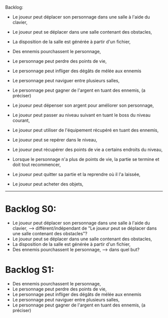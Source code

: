  Backlog:

- Le joueur peut déplacer son personnage dans une salle à l'aide du clavier,
- Le joueur peut se déplacer dans une salle contenant des obstacles,
- La disposition de la salle est générée à partir d'un fichier,
- Des ennemis pourchassent le personnage,
- Le personnage peut perdre des points de vie,
- Le personnage peut infliger des dégâts de mélée aux ennemis
- Le personnage peut naviguer entre plusieurs salles,
- Le personnage peut gagner de l'argent en tuant des ennemis, (a préciser)

- Le joueur peut dépenser son argent pour améliorer son personnage,
- Le joueur peut passer au niveau suivant en tuant le boss du niveau courant,
- Le joueur peut utiliser de l'équipement récupéré en tuant des ennemis,
- Le joueur peut se repérer dans le niveau,
- Le joueur peut récupérer des points de vie a certains endroits du niveau,
- Lorsque le personnage n'a plus de points de vie, la partie se termine et doit tout recommencer,
- Le joueur peut quitter sa partie et la reprendre où il l'a laissée,
- Le joueur peut acheter des objets,

---

# Backlog S0:

- Le joueur peut déplacer son personnage dans une salle à l'aide du clavier,
   --> différent/indépendant de "Le joueur peut se déplacer dans une salle contenant des obstacles"?
- Le joueur peut se déplacer dans une salle contenant des obstacles,
- La disposition de la salle est générée à partir d'un fichier,
- Des ennemis pourchassent le personnage,
  --> dans quel but?

# Backlog S1:

- Des ennemis pourchassent le personnage,
- Le personnage peut perdre des points de vie,
- Le personnage peut infliger des dégâts de mélée aux ennemis
- Le personnage peut naviguer entre plusieurs salles,
- Le personnage peut gagner de l'argent en tuant des ennemis, (a préciser)
